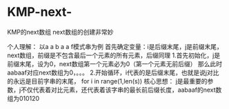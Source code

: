 # KMP-next-
KMP的next数组
next数组的创建非常妙

个人理解：
以a a b a a f模式串为例
首先确定变量：i是后缀末尾，j是前缀末尾，next数组，前缀是不包含最后一个元素的所有元素，后缀同理
1.首先初始化，j是前缀末尾，设为0，next数组第一个元素必为0（第一个元素无前后缀）
那么此时aabaaf对应next数组为0，。。。
2.开始循环，i代表的是后缀末尾，也就是说j对比的永远是目前字串的末尾，
for i in range(1,len(s))
核心思想：
j是最重要的参数，j不仅代表着对比元素，还代表着该字串的最长前后缀长度，aabaaf的next数组为010120
